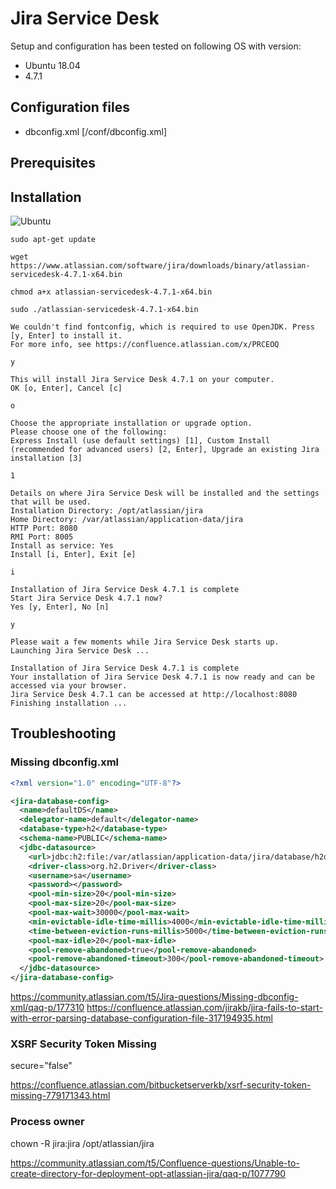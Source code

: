 # Jira Service Desk

Setup and configuration has been tested on following OS with version:

- Ubuntu 18.04
- 4.7.1

## Configuration files

- dbconfig.xml [/conf/dbconfig.xml]

## Prerequisites

## Installation

![Ubuntu](/img/ubuntu.png)

```
sudo apt-get update
```

```
wget https://www.atlassian.com/software/jira/downloads/binary/atlassian-servicedesk-4.7.1-x64.bin
```

```
chmod a+x atlassian-servicedesk-4.7.1-x64.bin
```

```
sudo ./atlassian-servicedesk-4.7.1-x64.bin
```

```
We couldn't find fontconfig, which is required to use OpenJDK. Press [y, Enter] to install it.
For more info, see https://confluence.atlassian.com/x/PRCEOQ

y
```

```
This will install Jira Service Desk 4.7.1 on your computer.
OK [o, Enter], Cancel [c]

o
```

```
Choose the appropriate installation or upgrade option.
Please choose one of the following:
Express Install (use default settings) [1], Custom Install (recommended for advanced users) [2, Enter], Upgrade an existing Jira installation [3]

1
```

```
Details on where Jira Service Desk will be installed and the settings that will be used.
Installation Directory: /opt/atlassian/jira 
Home Directory: /var/atlassian/application-data/jira 
HTTP Port: 8080 
RMI Port: 8005 
Install as service: Yes 
Install [i, Enter], Exit [e]

i
```

```
Installation of Jira Service Desk 4.7.1 is complete
Start Jira Service Desk 4.7.1 now?
Yes [y, Enter], No [n]

y
```

```
Please wait a few moments while Jira Service Desk starts up.
Launching Jira Service Desk ...

Installation of Jira Service Desk 4.7.1 is complete
Your installation of Jira Service Desk 4.7.1 is now ready and can be
accessed via your browser.
Jira Service Desk 4.7.1 can be accessed at http://localhost:8080
Finishing installation ...
```

## Troubleshooting

### Missing dbconfig.xml

``` xml
<?xml version="1.0" encoding="UTF-8"?>

<jira-database-config>
  <name>defaultDS</name>
  <delegator-name>default</delegator-name>
  <database-type>h2</database-type>
  <schema-name>PUBLIC</schema-name>
  <jdbc-datasource>
    <url>jdbc:h2:file:/var/atlassian/application-data/jira/database/h2db</url>
    <driver-class>org.h2.Driver</driver-class>
    <username>sa</username>
    <password></password>
    <pool-min-size>20</pool-min-size>
    <pool-max-size>20</pool-max-size>
    <pool-max-wait>30000</pool-max-wait>
    <min-evictable-idle-time-millis>4000</min-evictable-idle-time-millis>
    <time-between-eviction-runs-millis>5000</time-between-eviction-runs-millis>
    <pool-max-idle>20</pool-max-idle>
    <pool-remove-abandoned>true</pool-remove-abandoned>
    <pool-remove-abandoned-timeout>300</pool-remove-abandoned-timeout>
  </jdbc-datasource>
</jira-database-config>
```

https://community.atlassian.com/t5/Jira-questions/Missing-dbconfig-xml/qaq-p/177310
https://confluence.atlassian.com/jirakb/jira-fails-to-start-with-error-parsing-database-configuration-file-317194935.html

### XSRF Security Token Missing

secure="false"

https://confluence.atlassian.com/bitbucketserverkb/xsrf-security-token-missing-779171343.html

### Process owner

chown -R jira:jira /opt/atlassian/jira



https://community.atlassian.com/t5/Confluence-questions/Unable-to-create-directory-for-deployment-opt-atlassian-jira/qaq-p/1077790






